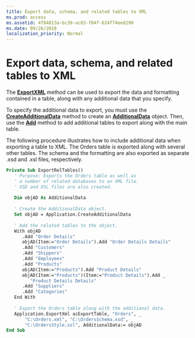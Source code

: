 ```yaml
---
title: Export data, schema, and related tables to XML
ms.prod: access
ms.assetid: 4f84813a-bc39-ac03-f04f-624f74eed190
ms.date: 09/26/2018
localization_priority: Normal
---
```



# Export data, schema, and related tables to XML

The **[ExportXML](../../../api/Access.Application.ExportXML.md)** method can be used to export the data and formatting contained in a table, along with any additional data that you specify.

To specify the additional data to export, you must use the **[CreateAdditionalData](../../../api/Access.Application.CreateAdditionalData.md)** method to create an **[AdditionalData](../../../api/Access.AdditionalData.md)** object. Then, use the **[Add](../../../api/Access.AdditionalData.Add.md)** method to add additional tables to export along with the main table.

The following procedure illustrates how to include additional data when exporting a table to XML. The Orders table is exported along with several other tables. The schema and the formatting are also exported as separate .xsd and .xsl files, respectively.

```vb
Private Sub ExportRelTables() 
   ' Purpose: Exports the Orders table as well as  
   ' a number of related databases to an XML file. 
   ' XSD and XSL files are also created. 
 
   Dim objAD As AdditionalData 
 
   ' Create the AdditionalData object. 
   Set objAD = Application.CreateAdditionalData 
 
   ' Add the related tables to the object. 
   With objAD 
      .Add "Order Details" 
      objAD(Item:="Order Details").Add "Order Details Details" 
      .Add "Customers" 
      .Add "Shippers" 
      .Add "Employees" 
      .Add "Products" 
      objAD(Item:="Products").Add "Product Details" 
      objAD(Item:="Products")(Item:="Product Details").Add _ 
         "Product Details Details" 
      .Add "Suppliers" 
      .Add "Categories" 
   End With 
 
   ' Export the Orders table along with the additional data. 
   Application.ExportXml acExportTable, "Orders", _ 
       "C:\Orders.xml", "C:\OrdersSchema.xsd", _ 
       "C:\OrdersStyle.xsl", AdditionalData:= objAD 
End Sub
```


